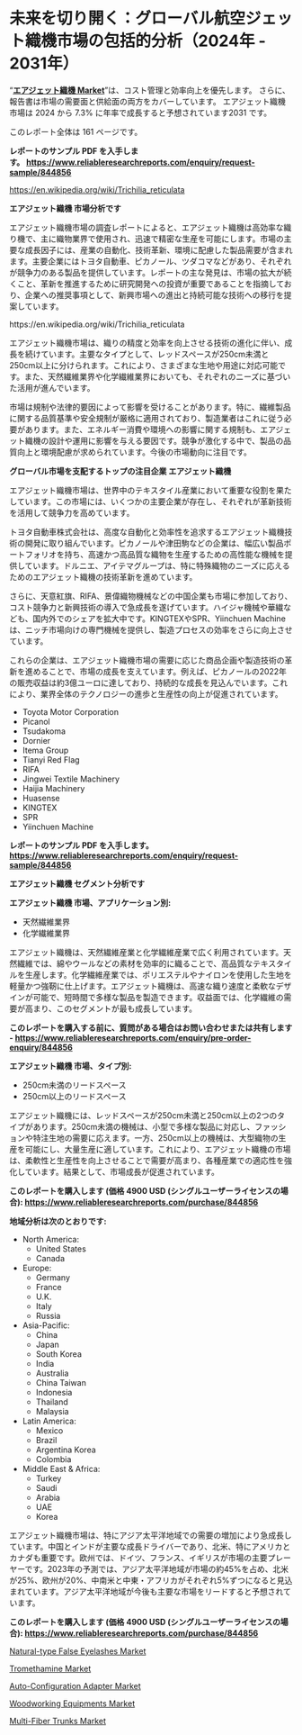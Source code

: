 <p><h1>未来を切り開く：グローバル航空ジェット織機市場の包括的分析（2024年 - 2031年）</h1></p><p>&ldquo;<strong><a href="https://www.reliableresearchreports.com/air-jet-weaving-machines-r844856?utm_campaign=107&utm_medium=9&utm_source=Github&utm_content=ia&utm_term=13102024&utm_id=air-jet-weaving-machines">エアジェット織機 Market</a></strong>&rdquo;は、コスト管理と効率向上を優先します。 さらに、報告書は市場の需要面と供給面の両方をカバーしています。 エアジェット織機 市場は 2024 から 7.3% に年率で成長すると予想されています2031 です。</p>
<p>このレポート全体は 161 ページです。</p>
<p><strong>レポートのサンプル PDF を入手します。&nbsp;<a href="https://www.reliableresearchreports.com/enquiry/request-sample/844856?utm_campaign=107&utm_medium=9&utm_source=Github&utm_content=ia&utm_term=13102024&utm_id=air-jet-weaving-machines">https://www.reliableresearchreports.com/enquiry/request-sample/844856</a></strong></p>
<p><a href="https://en.wikipedia.org/wiki/Trichilia_reticulata?utm_campaign=107&utm_medium=9&utm_source=Github&utm_content=ia&utm_term=13102024&utm_id=air-jet-weaving-machines">https://en.wikipedia.org/wiki/Trichilia_reticulata</a></p>
<p><strong>エアジェット織機 市場分析です</strong></p>
<p><p>エアジェット織機市場の調査レポートによると、エアジェット織機は高効率な織り機で、主に織物業界で使用され、迅速で精密な生産を可能にします。市場の主要な成長因子には、産業の自動化、技術革新、環境に配慮した製品需要が含まれます。主要企業にはトヨタ自動車、ピカノール、ツダコマなどがあり、それぞれが競争力のある製品を提供しています。レポートの主な発見は、市場の拡大が続くこと、革新を推進するために研究開発への投資が重要であることを指摘しており、企業への推奨事項として、新興市場への進出と持続可能な技術への移行を提案しています。</p></p>
<p>https://en.wikipedia.org/wiki/Trichilia_reticulata</p>
<p><p>エアジェット織機市場は、織りの精度と効率を向上させる技術の進化に伴い、成長を続けています。主要なタイプとして、レッドスペースが250cm未満と250cm以上に分けられます。これにより、さまざまな生地や用途に対応可能です。また、天然繊維業界や化学繊維業界においても、それぞれのニーズに基づいた活用が進んでいます。</p><p>市場は規制や法律的要因によって影響を受けることがあります。特に、繊維製品に関する品質基準や安全規制が厳格に適用されており、製造業者はこれに従う必要があります。また、エネルギー消費や環境への影響に関する規制も、エアジェット織機の設計や運用に影響を与える要因です。競争が激化する中で、製品の品質向上と環境配慮が求められています。今後の市場動向に注目です。</p></p>
<p><strong>グローバル市場を支配するトップの注目企業 エアジェット織機</strong></p>
<p><p>エアジェット織機市場は、世界中のテキスタイル産業において重要な役割を果たしています。この市場には、いくつかの主要企業が存在し、それぞれが革新技術を活用して競争力を高めています。</p><p>トヨタ自動車株式会社は、高度な自動化と効率性を追求するエアジェット織機技術の開発に取り組んでいます。ピカノールや津田駒などの企業は、幅広い製品ポートフォリオを持ち、高速かつ高品質な織物を生産するための高性能な機械を提供しています。ドルニエ、アイテマグループは、特に特殊織物のニーズに応えるためのエアジェット織機の技術革新を進めています。</p><p>さらに、天意紅旗、RIFA、景偉織物機械などの中国企業も市場に参加しており、コスト競争力と新興技術の導入で急成長を遂げています。ハイジャ機械や華繊なども、国内外でのシェアを拡大中です。KINGTEXやSPR、Yiinchuen Machineは、ニッチ市場向けの専門機械を提供し、製造プロセスの効率をさらに向上させています。</p><p>これらの企業は、エアジェット織機市場の需要に応じた商品企画や製造技術の革新を進めることで、市場の成長を支えています。例えば、ピカノールの2022年の販売収益は約3億ユーロに達しており、持続的な成長を見込んでいます。これにより、業界全体のテクノロジーの進歩と生産性の向上が促進されています。</p></p>
<p><ul><li>Toyota Motor Corporation</li><li>Picanol</li><li>Tsudakoma</li><li>Dornier</li><li>Itema Group</li><li>Tianyi Red Flag</li><li>RIFA</li><li>Jingwei Textile Machinery</li><li>Haijia Machinery</li><li>Huasense</li><li>KINGTEX</li><li>SPR</li><li>Yiinchuen Machine</li></ul></p>
<p><strong>レポートのサンプル PDF を入手します。 <a href="https://www.reliableresearchreports.com/enquiry/request-sample/844856?utm_campaign=107&utm_medium=9&utm_source=Github&utm_content=ia&utm_term=13102024&utm_id=air-jet-weaving-machines">https://www.reliableresearchreports.com/enquiry/request-sample/844856</a></strong></p>
<p><strong>エアジェット織機 セグメント分析です</strong></p>
<p><strong>エアジェット織機 市場、アプリケーション別:</strong></p>
<p><ul><li>天然繊維業界</li><li>化学繊維業界</li></ul></p>
<p><p>エアジェット織機は、天然繊維産業と化学繊維産業で広く利用されています。天然繊維では、綿やウールなどの素材を効率的に織ることで、高品質なテキスタイルを生産します。化学繊維産業では、ポリエステルやナイロンを使用した生地を軽量かつ強靭に仕上げます。エアジェット織機は、高速な織り速度と柔軟なデザインが可能で、短時間で多様な製品を製造できます。収益面では、化学繊維の需要が高まり、このセグメントが最も成長しています。</p></p>
<p><strong>このレポートを購入する前に、質問がある場合はお問い合わせまたは共有します - <a href="https://www.reliableresearchreports.com/enquiry/pre-order-enquiry/844856?utm_campaign=107&utm_medium=9&utm_source=Github&utm_content=ia&utm_term=13102024&utm_id=air-jet-weaving-machines">https://www.reliableresearchreports.com/enquiry/pre-order-enquiry/844856</a></strong></p>
<p><strong>エアジェット織機 市場、タイプ別:</strong></p>
<p><ul><li>250cm未満のリードスペース</li><li>250cm以上のリードスペース</li></ul></p>
<p><p>エアジェット織機には、レッドスペースが250cm未満と250cm以上の2つのタイプがあります。250cm未満の機械は、小型で多様な製品に対応し、ファッションや特注生地の需要に応えます。一方、250cm以上の機械は、大型織物の生産を可能にし、大量生産に適しています。これにより、エアジェット織機の市場は、柔軟性と生産性を向上させることで需要が高まり、各種産業での適応性を強化しています。結果として、市場成長が促進されています。</p></p>
<p><strong>このレポートを購入します (価格 4900 USD (シングルユーザーライセンスの場合): <a href="https://www.reliableresearchreports.com/purchase/844856?utm_campaign=107&utm_medium=9&utm_source=Github&utm_content=ia&utm_term=13102024&utm_id=air-jet-weaving-machines">https://www.reliableresearchreports.com/purchase/844856</a></strong></p>
<p><strong>地域分析は次のとおりです:</strong></p>
<p><ul>
    <li>
        North America:
        <ul>
            <li>United States</li>
            <li>Canada</li>
        </ul>
    </li>
    <li>
        Europe:
        <ul>
            <li>Germany</li>
            <li>France</li>
            <li>U.K.</li>
            <li>Italy</li>
            <li>Russia</li>
        </ul>
    </li>
    <li>
        Asia-Pacific:
        <ul>
            <li>China</li>
            <li>Japan</li>
            <li>South Korea</li>
            <li>India</li>
            <li>Australia</li>
            <li>China Taiwan</li>
            <li>Indonesia</li>
            <li>Thailand</li>
            <li>Malaysia</li>
        </ul>
    </li>
    <li>
        Latin America:
        <ul>
            <li>Mexico</li>
            <li>Brazil</li>
            <li>Argentina Korea</li>
            <li>Colombia</li>
        </ul>
    </li>
    <li>
        Middle East & Africa:
        <ul>
            <li>Turkey</li>
            <li>Saudi</li>
            <li>Arabia</li>
            <li>UAE</li>
            <li>Korea</li>
        </ul>
    </li>
    </ul></p>
<p><p>エアジェット織機市場は、特にアジア太平洋地域での需要の増加により急成長しています。中国とインドが主要な成長ドライバーであり、北米、特にアメリカとカナダも重要です。欧州では、ドイツ、フランス、イギリスが市場の主要プレーヤーです。2023年の予測では、アジア太平洋地域が市場の約45%を占め、北米が25%、欧州が20%、中南米と中東・アフリカがそれぞれ5%ずつになると見込まれています。アジア太平洋地域が今後も主要な市場をリードすると予想されています。</p></p>
<p><strong>このレポートを購入します (価格 4900 USD (シングルユーザーライセンスの場合): <a href="https://www.reliableresearchreports.com/purchase/844856?utm_campaign=107&utm_medium=9&utm_source=Github&utm_content=ia&utm_term=13102024&utm_id=air-jet-weaving-machines">https://www.reliableresearchreports.com/purchase/844856</a></strong></p>
<p><p><a href="https://www.linkedin.com/pulse/natural-type-false-eyelashes-market-outlook-forecast-from-rne2e?utm_campaign=107&utm_medium=9&utm_source=Github&utm_content=ia&utm_term=13102024&utm_id=air-jet-weaving-machines">Natural-type False Eyelashes Market</a></p><p><a href="https://github.com/farmarboklitzv/Market-Research-Report-List-1/blob/main/tromethamine-market.md?utm_campaign=107&utm_medium=9&utm_source=Github&utm_content=ia&utm_term=13102024&utm_id=air-jet-weaving-machines">Tromethamine Market</a></p><p><a href="https://www.linkedin.com/pulse/auto-configuration-adapter-market-outlook-complete-industry-q1tce?utm_campaign=107&utm_medium=9&utm_source=Github&utm_content=ia&utm_term=13102024&utm_id=air-jet-weaving-machines">Auto-Configuration Adapter Market</a></p><p><a href="https://github.com/birroctaymonyj/Market-Research-Report-List-1/blob/main/woodworking-equipments-market.md?utm_campaign=107&utm_medium=9&utm_source=Github&utm_content=ia&utm_term=13102024&utm_id=air-jet-weaving-machines">Woodworking Equipments Market</a></p><p><a href="https://www.linkedin.com/pulse/role-multi-fiber-trunks-market-applications-indooroutdoor-types-opitc?utm_campaign=107&utm_medium=9&utm_source=Github&utm_content=ia&utm_term=13102024&utm_id=air-jet-weaving-machines">Multi-Fiber Trunks Market</a></p></p>